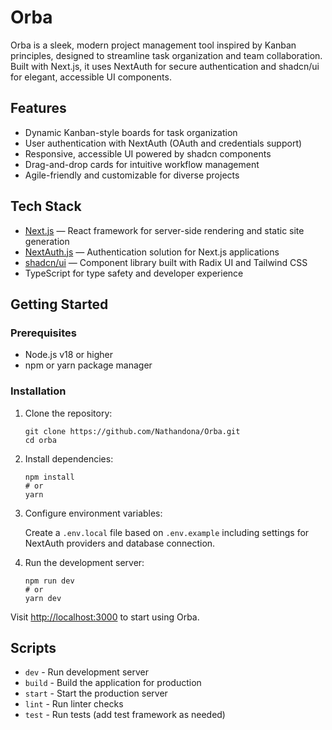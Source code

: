 # Orba

Orba is a sleek, modern project management tool inspired by Kanban principles, designed to streamline task organization and team collaboration. Built with Next.js, it uses NextAuth for secure authentication and shadcn/ui for elegant, accessible UI components.

## Features

- Dynamic Kanban-style boards for task organization
- User authentication with NextAuth (OAuth and credentials support)
- Responsive, accessible UI powered by shadcn components
- Drag-and-drop cards for intuitive workflow management
- Agile-friendly and customizable for diverse projects

## Tech Stack

- [Next.js](https://nextjs.org/) — React framework for server-side rendering and static site generation
- [NextAuth.js](https://next-auth.js.org/) — Authentication solution for Next.js applications
- [shadcn/ui](https://ui.shadcn.com/) — Component library built with Radix UI and Tailwind CSS
- TypeScript for type safety and developer experience

## Getting Started

### Prerequisites

- Node.js v18 or higher
- npm or yarn package manager

### Installation

1. Clone the repository:

   ```
   git clone https://github.com/Nathandona/Orba.git
   cd orba
   ```

2. Install dependencies:

   ```
   npm install
   # or
   yarn
   ```

3. Configure environment variables:

   Create a `.env.local` file based on `.env.example` including settings for NextAuth providers and database connection.

4. Run the development server:

   ```
   npm run dev
   # or
   yarn dev
   ```

Visit [http://localhost:3000](http://localhost:3000) to start using Orba.

## Scripts

- `dev` - Run development server
- `build` - Build the application for production
- `start` - Start the production server
- `lint` - Run linter checks
- `test` - Run tests (add test framework as needed)